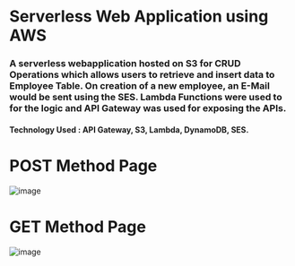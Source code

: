 # Serverless Web Application using AWS

### A serverless webapplication hosted on S3 for CRUD Operations which allows users to retrieve and insert data to Employee Table. On creation of a new employee, an E-Mail would be sent using the SES. Lambda Functions were used to for the logic and API Gateway was used for exposing the APIs.

#### Technology Used : API Gateway, S3, Lambda, DynamoDB, SES.

# POST Method Page
![image](https://user-images.githubusercontent.com/26231966/95588655-4de6aa00-0a61-11eb-98fa-10daaade7e42.png)

# GET Method Page
![image](https://user-images.githubusercontent.com/26231966/95588786-7bcbee80-0a61-11eb-9d6d-ee6abee6a6ce.png)
